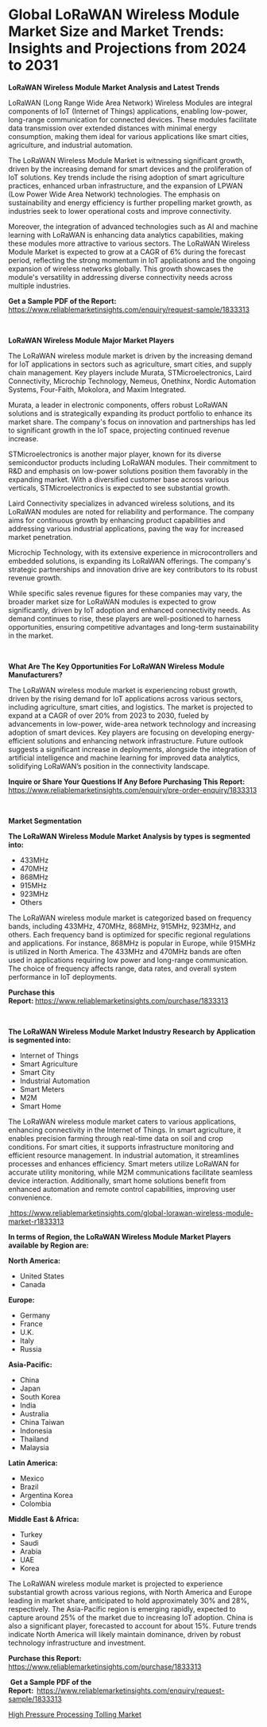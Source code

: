 <p><h1>Global LoRaWAN Wireless Module Market Size and Market Trends: Insights and Projections from 2024 to 2031</h1></p><p><strong>LoRaWAN Wireless Module Market Analysis and Latest Trends</strong></p>
<p><p>LoRaWAN (Long Range Wide Area Network) Wireless Modules are integral components of IoT (Internet of Things) applications, enabling low-power, long-range communication for connected devices. These modules facilitate data transmission over extended distances with minimal energy consumption, making them ideal for various applications like smart cities, agriculture, and industrial automation.</p><p>The LoRaWAN Wireless Module Market is witnessing significant growth, driven by the increasing demand for smart devices and the proliferation of IoT solutions. Key trends include the rising adoption of smart agriculture practices, enhanced urban infrastructure, and the expansion of LPWAN (Low Power Wide Area Network) technologies. The emphasis on sustainability and energy efficiency is further propelling market growth, as industries seek to lower operational costs and improve connectivity.</p><p>Moreover, the integration of advanced technologies such as AI and machine learning with LoRaWAN is enhancing data analytics capabilities, making these modules more attractive to various sectors. The LoRaWAN Wireless Module Market is expected to grow at a CAGR of 6% during the forecast period, reflecting the strong momentum in IoT applications and the ongoing expansion of wireless networks globally. This growth showcases the module's versatility in addressing diverse connectivity needs across multiple industries.</p></p>
<p><strong>Get a Sample PDF of the Report:&nbsp;</strong> <a href="https://www.reliablemarketinsights.com/enquiry/request-sample/1833313?utm_campaign=1938&utm_medium=2&utm_source=Github&utm_content=ia&utm_term=01012025&utm_id=lorawan-wireless-module">https://www.reliablemarketinsights.com/enquiry/request-sample/1833313</a></p>
<p>&nbsp;</p>
<p><strong>LoRaWAN Wireless Module Major Market Players</strong></p>
<p><p>The LoRaWAN wireless module market is driven by the increasing demand for IoT applications in sectors such as agriculture, smart cities, and supply chain management. Key players include Murata, STMicroelectronics, Laird Connectivity, Microchip Technology, Nemeus, Onethinx, Nordic Automation Systems, Four-Faith, Mokolora, and Maxim Integrated.</p><p>Murata, a leader in electronic components, offers robust LoRaWAN solutions and is strategically expanding its product portfolio to enhance its market share. The company's focus on innovation and partnerships has led to significant growth in the IoT space, projecting continued revenue increase.</p><p>STMicroelectronics is another major player, known for its diverse semiconductor products including LoRaWAN modules. Their commitment to R&D and emphasis on low-power solutions position them favorably in the expanding market. With a diversified customer base across various verticals, STMicroelectronics is expected to see substantial growth.</p><p>Laird Connectivity specializes in advanced wireless solutions, and its LoRaWAN modules are noted for reliability and performance. The company aims for continuous growth by enhancing product capabilities and addressing various industrial applications, paving the way for increased market penetration.</p><p>Microchip Technology, with its extensive experience in microcontrollers and embedded solutions, is expanding its LoRaWAN offerings. The company's strategic partnerships and innovation drive are key contributors to its robust revenue growth.</p><p>While specific sales revenue figures for these companies may vary, the broader market size for LoRaWAN modules is expected to grow significantly, driven by IoT adoption and enhanced connectivity needs. As demand continues to rise, these players are well-positioned to harness opportunities, ensuring competitive advantages and long-term sustainability in the market.</p></p>
<p>&nbsp;</p>
<p><strong>What Are The Key Opportunities For LoRaWAN Wireless Module Manufacturers?</strong></p>
<p><p>The LoRaWAN wireless module market is experiencing robust growth, driven by the rising demand for IoT applications across various sectors, including agriculture, smart cities, and logistics. The market is projected to expand at a CAGR of over 20% from 2023 to 2030, fueled by advancements in low-power, wide-area network technology and increasing adoption of smart devices. Key players are focusing on developing energy-efficient solutions and enhancing network infrastructure. Future outlook suggests a significant increase in deployments, alongside the integration of artificial intelligence and machine learning for improved data analytics, solidifying LoRaWAN’s position in the connectivity landscape.</p></p>
<p><strong>Inquire or Share Your Questions If Any Before Purchasing This Report:</strong> <a href="https://www.reliablemarketinsights.com/enquiry/pre-order-enquiry/1833313?utm_campaign=1938&utm_medium=2&utm_source=Github&utm_content=ia&utm_term=01012025&utm_id=lorawan-wireless-module">https://www.reliablemarketinsights.com/enquiry/pre-order-enquiry/1833313</a></p>
<p>&nbsp;</p>
<p><strong>Market Segmentation</strong></p>
<p><strong>The LoRaWAN Wireless Module Market Analysis by types is segmented into:</strong></p>
<p><ul><li>433MHz</li><li>470MHz</li><li>868MHz</li><li>915MHz</li><li>923MHz</li><li>Others</li></ul></p>
<p><p>The LoRaWAN wireless module market is categorized based on frequency bands, including 433MHz, 470MHz, 868MHz, 915MHz, 923MHz, and others. Each frequency band is optimized for specific regional regulations and applications. For instance, 868MHz is popular in Europe, while 915MHz is utilized in North America. The 433MHz and 470MHz bands are often used in applications requiring low power and long-range communication. The choice of frequency affects range, data rates, and overall system performance in IoT deployments.</p></p>
<p><strong>Purchase this Report:&nbsp;</strong><a href="https://www.reliablemarketinsights.com/purchase/1833313?utm_campaign=1938&utm_medium=2&utm_source=Github&utm_content=ia&utm_term=01012025&utm_id=lorawan-wireless-module">https://www.reliablemarketinsights.com/purchase/1833313</a></p>
<p>&nbsp;</p>
<p><strong>The LoRaWAN Wireless Module Market Industry Research by Application is segmented into:</strong></p>
<p><ul><li>Internet of Things</li><li>Smart Agriculture</li><li>Smart City</li><li>Industrial Automation</li><li>Smart Meters</li><li>M2M</li><li>Smart Home</li></ul></p>
<p><p>The LoRaWAN wireless module market caters to various applications, enhancing connectivity in the Internet of Things. In smart agriculture, it enables precision farming through real-time data on soil and crop conditions. For smart cities, it supports infrastructure monitoring and efficient resource management. In industrial automation, it streamlines processes and enhances efficiency. Smart meters utilize LoRaWAN for accurate utility monitoring, while M2M communications facilitate seamless device interaction. Additionally, smart home solutions benefit from enhanced automation and remote control capabilities, improving user convenience.</p></p>
<p><a href="https://www.reliablemarketinsights.com/global-lorawan-wireless-module-market-r1833313?utm_campaign=1938&utm_medium=2&utm_source=Github&utm_content=ia&utm_term=01012025&utm_id=lorawan-wireless-module">&nbsp;https://www.reliablemarketinsights.com/global-lorawan-wireless-module-market-r1833313</a></p>
<p><strong>In terms of Region, the LoRaWAN Wireless Module Market Players available by Region are:</strong></p>
<p>
    <p> <strong> North America: </strong>
        <ul>
            <li>United States</li>
            <li>Canada</li>
        </ul>
        </p> 
    <p> <strong> Europe: </strong>
        <ul>
            <li>Germany</li>
            <li>France</li>
            <li>U.K.</li>
            <li>Italy</li>
            <li>Russia</li>
        </ul>
        </p> 
    <p> <strong> Asia-Pacific: </strong>
        <ul>
            <li>China</li>
            <li>Japan</li>
            <li>South Korea</li>
            <li>India</li>
            <li>Australia</li>
            <li>China Taiwan</li>
            <li>Indonesia</li>
            <li>Thailand</li>
            <li>Malaysia</li>
        </ul>
        </p> 
    <p> <strong> Latin America: </strong>
        <ul>
            <li>Mexico</li>
            <li>Brazil</li>
            <li>Argentina Korea</li>
            <li>Colombia</li>
        </ul>
        </p> 
    <p> <strong> Middle East & Africa: </strong>
        <ul>
            <li>Turkey</li>
            <li>Saudi</li>
            <li>Arabia</li>
            <li>UAE</li>
            <li>Korea</li>
        </ul>
    </p>
    </p>
<p><p>The LoRaWAN wireless module market is projected to experience substantial growth across various regions, with North America and Europe leading in market share, anticipated to hold approximately 30% and 28%, respectively. The Asia-Pacific region is emerging rapidly, expected to capture around 25% of the market due to increasing IoT adoption. China is also a significant player, forecasted to account for about 15%. Future trends indicate North America will likely maintain dominance, driven by robust technology infrastructure and investment.</p></p>
<p><strong>Purchase this Report: </strong><a href="https://www.reliablemarketinsights.com/purchase/1833313?utm_campaign=1938&utm_medium=2&utm_source=Github&utm_content=ia&utm_term=01012025&utm_id=lorawan-wireless-module">https://www.reliablemarketinsights.com/purchase/1833313</a></p>
<p>&nbsp;<strong>Get a Sample PDF of the Report:&nbsp;&nbsp;</strong><a href="https://www.reliablemarketinsights.com/enquiry/request-sample/1833313?utm_campaign=1938&utm_medium=2&utm_source=Github&utm_content=ia&utm_term=01012025&utm_id=lorawan-wireless-module">https://www.reliablemarketinsights.com/enquiry/request-sample/1833313</a></p>
<p><strong></strong></p>
<p><p><a href="https://github.com/provorikovar/Market-Research-Report-List-6/blob/main/high-pressure-processing-tolling-market.md?utm_campaign=1938&utm_medium=2&utm_source=Github&utm_content=ia&utm_term=01012025&utm_id=lorawan-wireless-module">High Pressure Processing Tolling Market</a></p></p>